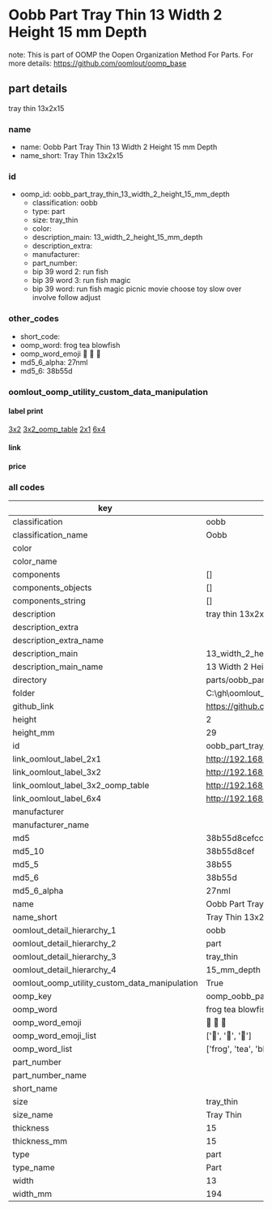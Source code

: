 # Oobb Part Tray Thin 13 Width 2 Height 15 mm Depth  

note: This is part of OOMP the Oopen Organization Method For Parts. For more details: https://github.com/oomlout/oomp_base

##  part details
  



tray thin 13x2x15



### name
* name: Oobb Part Tray Thin 13 Width 2 Height 15 mm Depth
* name_short: Tray Thin 13x2x15 
### id
* oomp_id: oobb_part_tray_thin_13_width_2_height_15_mm_depth
  * classification: oobb
  * type: part
  * size: tray_thin
  * color: 
  * description_main: 13_width_2_height_15_mm_depth
  * description_extra: 
  * manufacturer: 
  * part_number: 
  * bip 39 word 2: run fish
  * bip 39 word 3: run fish magic
  * bip 39 word: run fish magic picnic movie choose toy slow over involve follow adjust

### other_codes
* short_code: 
* oomp_word: frog tea blowfish
* oomp_word_emoji :frog: :tea: :blowfish:
* md5_6_alpha: 27nml
* md5_6: 38b55d






### oomlout_oomp_utility_custom_data_manipulation
#### label print
[3x2](http://192.168.1.245:1112/?label=oomp%2027nml)
[3x2_oomp_table](http://192.168.1.108:1112/?label=oomp%2027nml)
[2x1](http://192.168.1.242:1112/?label=oomp%2027nml)
[6x4](http://192.168.1.55:1112/?label=oomp%2027nml)    

#### link

                              

#### price







### all codes 
| key | value |  
| --- | --- |  
| classification | oobb |  
| classification_name | Oobb |  
| color |  |  
| color_name |  |  
| components | [] |  
| components_objects | [] |  
| components_string | [] |  
| description | tray thin 13x2x15 |  
| description_extra |  |  
| description_extra_name |  |  
| description_main | 13_width_2_height_15_mm_depth |  
| description_main_name | 13 Width 2 Height 15 mm Depth |  
| directory | parts/oobb_part_tray_thin_13_width_2_height_15_mm_depth |  
| folder | C:\gh\oomlout_oobb_version_4_generated_parts\things\oobb_part_tray_thin_13_width_2_height_15_mm_depth |  
| github_link | https://github.com/oomlout/oomlout_oomp_part_src/tree/main/parts/oobb_part_tray_thin_13_width_2_height_15_mm_depth |  
| height | 2 |  
| height_mm | 29 |  
| id | oobb_part_tray_thin_13_width_2_height_15_mm_depth |  
| link_oomlout_label_2x1 | http://192.168.1.242:1112/?label=oomp%2027nml |  
| link_oomlout_label_3x2 | http://192.168.1.245:1112/?label=oomp%2027nml |  
| link_oomlout_label_3x2_oomp_table | http://192.168.1.108:1112/?label=oomp%2027nml |  
| link_oomlout_label_6x4 | http://192.168.1.55:1112/?label=oomp%2027nml |  
| manufacturer |  |  
| manufacturer_name |  |  
| md5 | 38b55d8cefcc3ccca1487a430b95edea |  
| md5_10 | 38b55d8cef |  
| md5_5 | 38b55 |  
| md5_6 | 38b55d |  
| md5_6_alpha | 27nml |  
| name | Oobb Part Tray Thin 13 Width 2 Height 15 mm Depth |  
| name_short | Tray Thin 13x2x15  |  
| oomlout_detail_hierarchy_1 | oobb |  
| oomlout_detail_hierarchy_2 | part |  
| oomlout_detail_hierarchy_3 | tray_thin |  
| oomlout_detail_hierarchy_4 | 15_mm_depth |  
| oomlout_oomp_utility_custom_data_manipulation | True |  
| oomp_key | oomp_oobb_part_tray_thin_13_width_2_height_15_mm_depth |  
| oomp_word | frog tea blowfish |  
| oomp_word_emoji | :frog: :tea: :blowfish: |  
| oomp_word_emoji_list | [':frog:', ':tea:', ':blowfish:'] |  
| oomp_word_list | ['frog', 'tea', 'blowfish'] |  
| part_number |  |  
| part_number_name |  |  
| short_name |  |  
| size | tray_thin |  
| size_name | Tray Thin |  
| thickness | 15 |  
| thickness_mm | 15 |  
| type | part |  
| type_name | Part |  
| width | 13 |  
| width_mm | 194 |  
